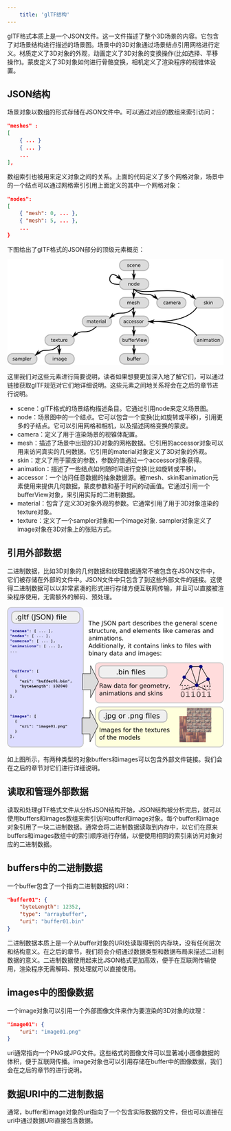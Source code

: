 ```yaml
---
    title: 'glTF结构'
---
```


glTF格式本质上是一个JSON文件。这一文件描述了整个3D场景的内容。它包含了对场景结构进行描述的场景图。场景中的3D对象通过场景结点引用网格进行定义。材质定义了3D对象的外观，动画定义了3D对象的变换操作(比如选择、平移操作)。蒙皮定义了3D对象如何进行骨骼变换，相机定义了渲染程序的视锥体设置。


## JSON结构
场景对象以数组的形式存储在JSON文件中。可以通过对应的数组来索引访问：

```json
"meshes" : 
[
    { ... }
    { ... }
    ...
],
```

数组索引也被用来定义对象之间的关系。上面的代码定义了多个网格对象，场景中的一个结点可以通过网格索引引用上面定义的其中一个网格对象：

```json
"nodes": 
[
    { "mesh": 0, ... },
    { "mesh": 5, ... },
    ...
}
```
下图给出了glTF格式的JSON部分的顶级元素概览：

![glTF json](./assets/2022-02-18/gltfJsonStructure.png)

这里我们对这些元素进行简要说明，读者如果想要更加深入地了解它们，可以通过链接获取glTF规范对它们地详细说明。这些元素之间地关系将会在之后的章节进行说明。

* scene：glTF格式的场景结构描述条目。它通过引用node来定义场景图。
* node：场景图中的一个结点。它可以包含一个变换(比如旋转或平移)，引用更多的子结点。它可以引用网格和相机，以及描述网格变换的蒙皮。
* camera：定义了用于渲染场景的视锥体配置。
* mesh：描述了场景中出现的3D对象的网格数据。它引用的accessor对象可以用来访问真实的几何数据。它引用的material对象定义了3D对象的外观。
* skin：定义了用于蒙皮的参数，参数的值通过一个accessor对象获得。
* animation：描述了一些结点如何随时间进行变换(比如旋转或平移)。
* accessor：一个访问任意数据的抽象数据源。被mesh、skin和animation元素使用来提供几何数据，蒙皮参数和基于时间的动画值。它通过引用一个bufferView对象，来引用实际的二进制数据。
* material：包含了定义3D对象外观的参数。它通常引用了用于3D对象渲染的texture对象。
* texture：定义了一个sampler对象和一个image对象. sampler对象定义了image对象在3D对象上的张贴方式。


## 引用外部数据

二进制数据，比如3D对象的几何数据和纹理数据通常不被包含在JSON文件中，它们被存储在外部的文件中。JSON文件中只包含了到这些外部文件的链接。这使得二进制数据可以以非常紧凑的形式进行存储方便互联网传输，并且可以直接被渲染程序使用，无需额外的解码、预处理。

![image](./assets/2022-02-18/gltfStructure.png)

如上图所示，有两种类型的对象buffers和images可以包含外部文件链接。我们会在之后的章节对它们进行详细说明。

## 读取和管理外部数据

读取和处理glTF格式文件从分析JSON结构开始，JSON结构被分析完后，就可以使用buffers和images数组来索引访问buffer和image对象。每个buffer和image对象引用了一块二进制数据。通常会将二进制数据读取到内存中，以它们在原来buffers和images数组中的索引顺序进行存储，以便使用相同的索引来访问对象对应的二进制数据。

## buffers中的二进制数据

一个buffer包含了一个指向二进制数据的URI：
```json
"buffer01": {
    "byteLength": 12352,
    "type": "arraybuffer",
    "uri": "buffer01.bin"
}
```

二进制数据本质上是一个从buffer对象的URI处读取得到的内存块，没有任何层次和结构意义。在之后的章节，我们将会介绍通过数据类型和数据布局来描述二进制数据的意义。二进制数据使用起来比JSON格式更加高效，便于在互联网传输使用，渲染程序无需解码、预处理就可以直接使用。

## images中的图像数据

一个image对象可以引用一个外部图像文件来作为要渲染的3D对象的纹理：

```json
"image01": {
    "uri": "image01.png"
}
```
uri通常指向一个PNG或JPG文件。这些格式的图像文件可以显著减小图像数据的体积，便于互联网传播。image对象也可以引用存储在buffer中的图像数据，我们会在之后的章节的进行说明。

## 数据URI中的二进制数据

通常，buffer和image对象的uri指向了一个包含实际数据的文件，但也可以直接在uri中通过数据URI直接包含数据。




